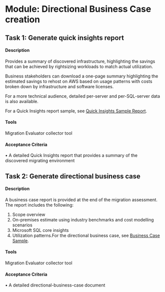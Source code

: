 
# Module: Directional Business Case creation
## Task 1: Generate quick insights report 
#### Description
Provides a summary of discovered infrastructure, highlighting the savings that can be achieved by rightsizing workloads to match actual utilization. 

Business stakeholders can download a one-page summary highlighting the estimated savings to rehost on AWS based on usage patterns with costs broken down by infrastructure and software licenses.

For a more technical audience, detailed per-server and per-SQL-server data is also available.

For a Quick Insights report sample, see [Quick Insights Sample Report](https://d1.awsstatic.com/asset-repository/Migration_Evaluator_Quick_Insights_Sample_Report.pdf).
#### Tools
Migration Evaluator collector tool
#### Acceptance Criteria
• A detailed Quick Insights report that provides a summary of the discovered migrating environment
## Task 2: Generate directional business case
#### Description
A  business case report is provided at the end of the migration assessment. The report includes the following: 

1)  Scope overview
2)  On-premises estimate using industry benchmarks and cost modelling scenarios
3)  Microsoft SQL core insights  
4)  Utilization patterns.For the directional business case, see [Business Case Sample](https://d1.awsstatic.com/asset-repository/tso-logic/MigrationEvaluator_TSOLogic_AWS_BusinessCaseSample.pdf).

#### Tools
Migration Evaluator collector tool
#### Acceptance Criteria
•  A detailed directional-business-case document 